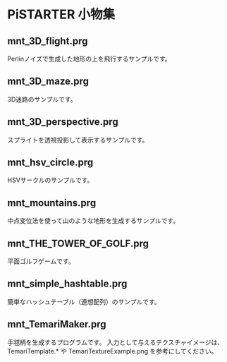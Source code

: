 # PiSTARTER 小物集

## mnt_3D_flight.prg
Perlinノイズで生成した地形の上を飛行するサンプルです。

## mnt_3D_maze.prg
3D迷路のサンプルです。

## mnt_3D_perspective.prg
スプライトを透視投影して表示するサンプルです。

## mnt_hsv_circle.prg
HSVサークルのサンプルです。

## mnt_mountains.prg
中点変位法を使って山のような地形を生成するサンプルです。

## mnt_THE_TOWER_OF_GOLF.prg
平面ゴルフゲームです。

## mnt_simple_hashtable.prg
簡単なハッシュテーブル（連想配列）のサンプルです。

## mnt_TemariMaker.prg
手毬柄を生成するプログラムです。
入力として与えるテクスチャイメージは、TemariTemplate.*  や TemariTextureExample.png を参考にしてください。